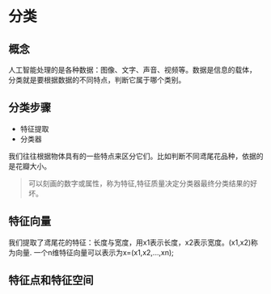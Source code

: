 # 分类
## 概念
人工智能处理的是各种数据：图像、文字、声音、视频等。数据是信息的载体，
分类就是要根据数据的不同特点，判断它属于哪个类别。

## 分类步骤
+ 特征提取
+ 分类器

我们往往根据物体具有的一些特点来区分它们。比如判断不同鸢尾花品种，依据的是花瓣大小。

>可以刻画的数字或属性，称为特征,特征质量决定分类器最终分类结果的好坏。

## 特征向量
我们提取了鸢尾花的特征：长度与宽度，用x1表示长度，x2表示宽度。(x1,x2)称为向量.
一个n维特征向量可以表示为x=(x1,x2,...,xn);

## 特征点和特征空间


